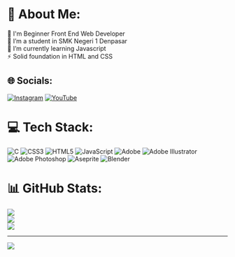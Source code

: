 # 💫 About Me:
🔭 I'm Beginner Front End Web Developer<br>📘 I’m a student in SMK Negeri 1 Denpasar<br>🌱 I’m currently learning Javascript<br>⚡ Solid foundation in HTML and CSS


## 🌐 Socials:
[![Instagram](https://img.shields.io/badge/Instagram-%23E4405F.svg?logo=Instagram&logoColor=white)](https://instagram.com/eriya.studios) [![YouTube](https://img.shields.io/badge/YouTube-%23FF0000.svg?logo=YouTube&logoColor=white)](https://youtube.com/@eriyadeveloper) 

# 💻 Tech Stack:
![C](https://img.shields.io/badge/c-%2300599C.svg?style=for-the-badge&logo=c&logoColor=white) ![CSS3](https://img.shields.io/badge/css3-%231572B6.svg?style=for-the-badge&logo=css3&logoColor=white) ![HTML5](https://img.shields.io/badge/html5-%23E34F26.svg?style=for-the-badge&logo=html5&logoColor=white) ![JavaScript](https://img.shields.io/badge/javascript-%23323330.svg?style=for-the-badge&logo=javascript&logoColor=%23F7DF1E) ![Adobe](https://img.shields.io/badge/adobe-%23FF0000.svg?style=for-the-badge&logo=adobe&logoColor=white) ![Adobe Illustrator](https://img.shields.io/badge/adobe%20illustrator-%23FF9A00.svg?style=for-the-badge&logo=adobe%20illustrator&logoColor=white) ![Adobe Photoshop](https://img.shields.io/badge/adobe%20photoshop-%2331A8FF.svg?style=for-the-badge&logo=adobe%20photoshop&logoColor=white) ![Aseprite](https://img.shields.io/badge/Aseprite-FFFFFF?style=for-the-badge&logo=Aseprite&logoColor=#7D929E) ![Blender](https://img.shields.io/badge/blender-%23F5792A.svg?style=for-the-badge&logo=blender&logoColor=white)
# 📊 GitHub Stats:
![](https://github-readme-stats.vercel.app/api?username=EriyaDev&theme=merko&hide_border=false&include_all_commits=true&count_private=true)<br/>
![](https://github-readme-streak-stats.herokuapp.com/?user=EriyaDev&theme=merko&hide_border=false)<br/>
![](https://github-readme-stats.vercel.app/api/top-langs/?username=EriyaDev&theme=merko&hide_border=false&include_all_commits=true&count_private=true&layout=compact)

---
[![](https://visitcount.itsvg.in/api?id=EriyaDev&icon=0&color=6)](https://visitcount.itsvg.in)

<!-- Proudly created with GPRM ( https://gprm.itsvg.in ) -->
